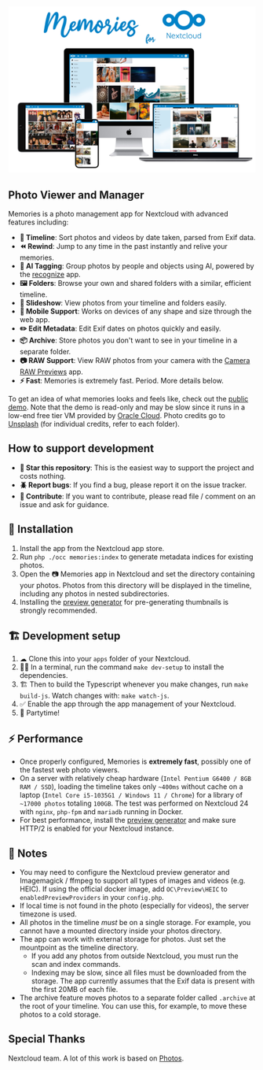 ![Screenshot](appinfo/screenshot.jpg)

## Photo Viewer and Manager

Memories is a photo management app for Nextcloud with advanced features including:

* **📸 Timeline**: Sort photos and videos by date taken, parsed from Exif data.
* **⏪ Rewind**: Jump to any time in the past instantly and relive your memories.
* **🤖 AI Tagging**: Group photos by people and objects using AI, powered by the [recognize](https://github.com/nextcloud/recognize) app.
* **🖼️ Folders**: Browse your own and shared folders with a similar, efficient timeline.
* **🎦 Slideshow**: View photos from your timeline and folders easily.
* **📱 Mobile Support**: Works on devices of any shape and size through the web app.
* **✏️ Edit Metadata**: Edit Exif dates on photos quickly and easily.
* **📦 Archive**: Store photos you don't want to see in your timeline in a separate folder.
* **📷 RAW Support**: View RAW photos from your camera with the [Camera RAW Previews](https://apps.nextcloud.com/apps/camerarawpreviews) app.
* **⚡️ Fast**: Memories is extremely fast. Period. More details below.

To get an idea of what memories looks and feels like, check out the [public demo](https://memories-demo.radialapps.com/apps/memories/). Note that the demo is read-only and may be slow since it runs in a low-end free tier VM provided by [Oracle Cloud](https://www.oracle.com/cloud/free/). Photo credits go to [Unsplash](https://unsplash.com/) (for individual credits, refer to each folder).

## How to support development
* **🌟 Star this repository**: This is the easiest way to support the project and costs nothing.
* **🪲 Report bugs**: If you find a bug, please report it on the issue tracker.
* **📝 Contribute**: If you want to contribute, please read file / comment on an issue and ask for guidance.

## 🚀 Installation

1. Install the app from the Nextcloud app store.
1. Run `php ./occ memories:index` to generate metadata indices for existing photos.
1. Open the 📷 Memories app in Nextcloud and set the directory containing your photos. Photos from this directory will be displayed in the timeline, including any photos in nested subdirectories.
1. Installing the [preview generator](https://github.com/rullzer/previewgenerator) for pre-generating thumbnails is strongly recommended.

## 🏗 Development setup

1. ☁ Clone this into your `apps` folder of your Nextcloud.
1. 👩‍💻 In a terminal, run the command `make dev-setup` to install the dependencies.
1. 🏗 Then to build the Typescript whenever you make changes, run `make build-js`. Watch changes with: `make watch-js`.
1. ✅ Enable the app through the app management of your Nextcloud.
1. 🎉 Partytime!

## ⚡ Performance
- Once properly configured, Memories is **extremely fast**, possibly one of the fastest web photo viewers.
- On a server with relatively cheap hardware (`Intel Pentium G6400 / 8GB RAM / SSD`), loading the timeline takes only `~400ms` without cache on a laptop (`Intel Core i5-1035G1 / Windows 11 / Chrome`) for a library of `~17000 photos` totaling `100GB`. The test was performed on Nextcloud 24 with `nginx`, `php-fpm` and `mariadb` running in Docker.
- For best performance, install the [preview generator](https://github.com/rullzer/previewgenerator) and make sure HTTP/2 is enabled for your Nextcloud instance.

## 📝 Notes
- You may need to configure the Nextcloud preview generator and Imagemagick / ffmpeg to support all types of images and videos (e.g. HEIC). If using the official docker image, add `OC\Preview\HEIC` to `enabledPreviewProviders` in your `config.php`.
- If local time is not found in the photo (especially for videos), the server timezone is used.
- All photos in the timeline _must_ be on a single storage. For example, you cannot have a mounted directory inside your photos directory.
- The app can work with external storage for photos. Just set the mountpoint as the timeline directory.
    - If you add any photos from outside Nextcloud, you must run the scan and index commands.
    - Indexing may be slow, since all files must be downloaded from the storage. The app currently assumes that the Exif data is present with the first 20MB of each file.
- The archive feature moves photos to a separate folder called `.archive` at the root of your timeline. You can use this, for example, to move these photos to a cold storage.

## Special Thanks
Nextcloud team. A lot of this work is based on [Photos](https://github.com/nextcloud/photos).